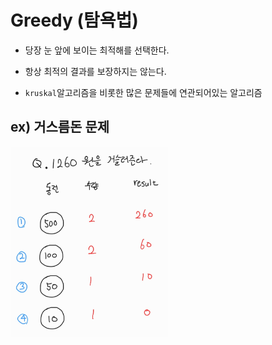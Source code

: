 # Greedy (탐욕법)

- 당장 눈 앞에 보이는 최적해를 선택한다.

- 항상 최적의 결과를 보장하지는 않는다.

- `kruskal`알고리즘을 비롯한 많은 문제들에 연관되어있는 알고리즘

## ex) 거스름돈 문제

<img width="50%" src="./greedy.jpg" />
